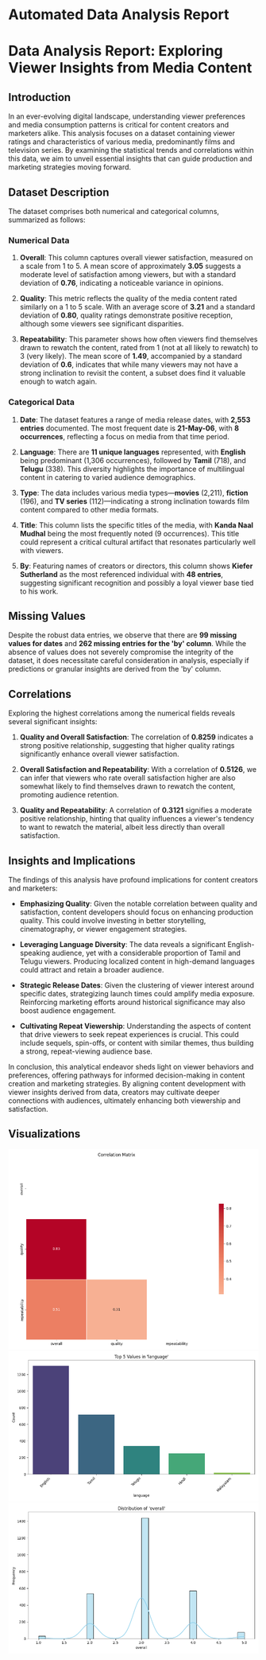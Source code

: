 # Automated Data Analysis Report

# Data Analysis Report: Exploring Viewer Insights from Media Content

## Introduction
In an ever-evolving digital landscape, understanding viewer preferences and media consumption patterns is critical for content creators and marketers alike. This analysis focuses on a dataset containing viewer ratings and characteristics of various media, predominantly films and television series. By examining the statistical trends and correlations within this data, we aim to unveil essential insights that can guide production and marketing strategies moving forward.

## Dataset Description
The dataset comprises both numerical and categorical columns, summarized as follows:

### Numerical Data
1. **Overall**: This column captures overall viewer satisfaction, measured on a scale from 1 to 5. A mean score of approximately **3.05** suggests a moderate level of satisfaction among viewers, but with a standard deviation of **0.76**, indicating a noticeable variance in opinions.
  
2. **Quality**: This metric reflects the quality of the media content rated similarly on a 1 to 5 scale. With an average score of **3.21** and a standard deviation of **0.80**, quality ratings demonstrate positive reception, although some viewers see significant disparities.

3. **Repeatability**: This parameter shows how often viewers find themselves drawn to rewatch the content, rated from 1 (not at all likely to rewatch) to 3 (very likely). The mean score of **1.49**, accompanied by a standard deviation of **0.6**, indicates that while many viewers may not have a strong inclination to revisit the content, a subset does find it valuable enough to watch again.

### Categorical Data
1. **Date**: The dataset features a range of media release dates, with **2,553 entries** documented. The most frequent date is **21-May-06**, with **8 occurrences**, reflecting a focus on media from that time period.

2. **Language**: There are **11 unique languages** represented, with **English** being predominant (1,306 occurrences), followed by **Tamil** (718), and **Telugu** (338). This diversity highlights the importance of multilingual content in catering to varied audience demographics.

3. **Type**: The data includes various media types—**movies** (2,211), **fiction** (196), and **TV series** (112)—indicating a strong inclination towards film content compared to other media formats.

4. **Title**: This column lists the specific titles of the media, with **Kanda Naal Mudhal** being the most frequently noted (9 occurrences). This title could represent a critical cultural artifact that resonates particularly well with viewers.

5. **By**: Featuring names of creators or directors, this column shows **Kiefer Sutherland** as the most referenced individual with **48 entries**, suggesting significant recognition and possibly a loyal viewer base tied to his work.

## Missing Values
Despite the robust data entries, we observe that there are **99 missing values for dates** and **262 missing entries for the 'by' column**. While the absence of values does not severely compromise the integrity of the dataset, it does necessitate careful consideration in analysis, especially if predictions or granular insights are derived from the 'by' column.

## Correlations
Exploring the highest correlations among the numerical fields reveals several significant insights:
1. **Quality and Overall Satisfaction**: The correlation of **0.8259** indicates a strong positive relationship, suggesting that higher quality ratings significantly enhance overall viewer satisfaction. 
   
2. **Overall Satisfaction and Repeatability**: With a correlation of **0.5126**, we can infer that viewers who rate overall satisfaction higher are also somewhat likely to find themselves drawn to rewatch the content, promoting audience retention.
   
3. **Quality and Repeatability**: A correlation of **0.3121** signifies a moderate positive relationship, hinting that quality influences a viewer's tendency to want to rewatch the material, albeit less directly than overall satisfaction.

## Insights and Implications
The findings of this analysis have profound implications for content creators and marketers:
- **Emphasizing Quality**: Given the notable correlation between quality and satisfaction, content developers should focus on enhancing production quality. This could involve investing in better storytelling, cinematography, or viewer engagement strategies.

- **Leveraging Language Diversity**: The data reveals a significant English-speaking audience, yet with a considerable proportion of Tamil and Telugu viewers. Producing localized content in high-demand languages could attract and retain a broader audience.

- **Strategic Release Dates**: Given the clustering of viewer interest around specific dates, strategizing launch times could amplify media exposure. Reinforcing marketing efforts around historical significance may also boost audience engagement.

- **Cultivating Repeat Viewership**: Understanding the aspects of content that drive viewers to seek repeat experiences is crucial. This could include sequels, spin-offs, or content with similar themes, thus building a strong, repeat-viewing audience base.

In conclusion, this analytical endeavor sheds light on viewer behaviors and preferences, offering pathways for informed decision-making in content creation and marketing strategies. By aligning content development with viewer insights derived from data, creators may cultivate deeper connections with audiences, ultimately enhancing both viewership and satisfaction.

## Visualizations
![media\correlation_matrix.png](media\correlation_matrix.png)
![media\top_values_language.png](media\top_values_language.png)
![media\histogram_overall.png](media\histogram_overall.png)

